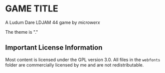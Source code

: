 # GAME TITLE

A Ludum Dare LDJAM 44 game by *microwerx*

The theme is "."

## Important License Information

Most content is licensed under the GPL version 3.0. All files in the `webfonts` folder are commercially licensed by me and are not redistributable.
